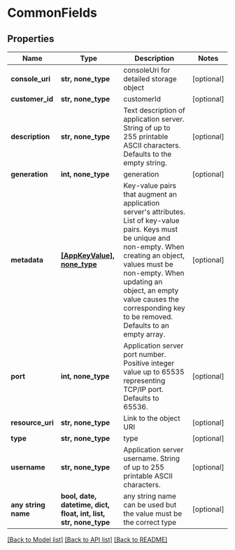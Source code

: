 # CommonFields


## Properties
Name | Type | Description | Notes
------------ | ------------- | ------------- | -------------
**console_uri** | **str, none_type** | consoleUri for detailed storage object | [optional] 
**customer_id** | **str, none_type** | customerId | [optional] 
**description** | **str, none_type** | Text description of application server. String of up to 255 printable ASCII characters. Defaults to the empty string. | [optional] 
**generation** | **int, none_type** | generation | [optional] 
**metadata** | [**[AppKeyValue], none_type**](AppKeyValue.md) | Key-value pairs that augment an application server&#39;s attributes. List of key-value pairs. Keys must be unique and non-empty. When creating an object, values must be non-empty. When updating an object, an empty value causes the corresponding key to be removed. Defaults to an empty array. | [optional] 
**port** | **int, none_type** | Application server port number. Positive integer value up to 65535 representing TCP/IP port. Defaults to 65536. | [optional] 
**resource_uri** | **str, none_type** | Link to the object URI | [optional] 
**type** | **str, none_type** | type | [optional] 
**username** | **str, none_type** | Application server username. String of up to 255 printable ASCII characters. | [optional] 
**any string name** | **bool, date, datetime, dict, float, int, list, str, none_type** | any string name can be used but the value must be the correct type | [optional]

[[Back to Model list]](../README.md#documentation-for-models) [[Back to API list]](../README.md#documentation-for-api-endpoints) [[Back to README]](../README.md)



